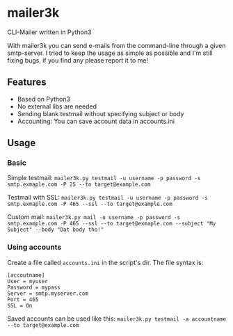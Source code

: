 mailer3k
========

CLI-Mailer written in Python3

With mailer3k you can send e-mails from the command-line through a given smtp-server.
I tried to keep the usage as simple as possible and I'm still fixing bugs, if you find any
please report it to me!

## Features

* Based on Python3
* No external libs are needed
* Sending blank testmail without specifying subject or body
* Accounting: You can save account data in accounts.ini

## Usage

### Basic

Simple testmail:
`mailer3k.py testmail -u username -p password -s smtp.exmaple.com -P 25 --to target@example.com`

Testmail with SSL:
`mailer3k.py testmail -u username -p password -s smtp.exmaple.com -P 465 --ssl --to target@example.com`

Custom mail:
`mailer3k.py mail -u username -p password -s smtp.example.com -P 465 --ssl --to target@exmaple.com --subject "My Subject" --body "Dat body tho!"`

### Using accounts

Create a file called `accounts.ini` in the script's dir. The file syntax is:

    [accoutname]
    User = myuser
    Password = mypass
    Server = smtp.myserver.com
    Port = 465
    SSL = On

Saved accounts can be used like this: `mailer3k.py testmail -a accountname --to target@example.com`
